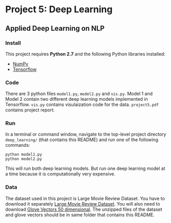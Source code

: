 # Project 5: Deep Learning 
## Applied Deep Learning on NLP

### Install

This project requires **Python 2.7** and the following Python libraries installed:

- [NumPy](http://www.numpy.org/)
- [Tensorflow](https://www.tensorflow.org/)

### Code

There are 3 python files `model1.py`, `model2.py` and `vis.py`. Model 1 and Model 2 contain two different deep learning models implemented in Tensorflow. `vis.py` contains visulaization code for the data. `project5.pdf` contains project report.

### Run

In a terminal or command window, navigate to the top-level project directory `deep_learning/` (that contains this README) and run one of the following commands:

```python model1.py```  
```python model2.py``` 

This will run both deep learning models. But run one deep learning model at a time because it is computationally very expensive.

### Data

The dataset used in this project is Large Movie Review Dataset. You have to download it separately [Large Movie Review Dataset](http://ai.stanford.edu/~amaas/data/sentiment/). You will also need to download [Glove Vectors 50 dimensional](http://nlp.stanford.edu/projects/glove/). The unzipped files of the dataset and glove vectors should be in same folder that contains this README. 
